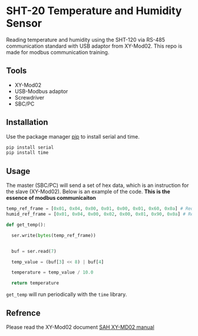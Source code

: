 # SHT-20 Temperature and Humidity Sensor

Reading temperature and humidity using the SHT-120 via RS-485 communication standard with USB adaptor from XY-Mod02. This repo is made for modbus communication training.

## Tools
* XY-Mod02
* USB-Modbus adaptor
* Screwdriver
* SBC/PC

## Installation

Use the package manager [pip](https://pip.pypa.io/en/stable/) to install serial and time.

```bash
pip install serial
pip install time
```

## Usage

The master (SBC/PC) will send a set of hex data, which is an instruction for the slave (XY-Mod02). Below is an example of the code. __This is the essence of modbus communicaiton__

```python
temp_ref_frame = [0x01, 0x04, 0x00, 0x01, 0x00, 0x01, 0x60, 0x0a] # Request frame for humidity sensor
humid_ref_frame = [0x01, 0x04, 0x00, 0x02, 0x00, 0x01, 0x90, 0x0a] # Request frame for humidity sensor

def get_temp():

  ser.write(bytes(temp_ref_frame))


  buf = ser.read(7)

  temp_value = (buf[3] << 8) | buf[4]

  temperature = temp_value / 10.0

  return temperature
```

``` get_temp ``` will run periodically with the ``` time ``` library.

## Refrence

Please read the XY-Mod02 document  [SAH XY-MD02 manual](https://sah.rs/media/sah/techdocs/xy-md02-manual.pdf)

